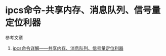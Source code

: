 # ipcs命令-共享内存、消息队列、信号量定位利器

参考文章

1. [ipcs命令详解——共享内存、消息队列、信号量定位利器](https://blog.csdn.net/dalongyes/article/details/50616162)
